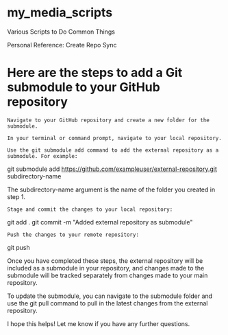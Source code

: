 # my_media_scripts

Various Scripts to Do Common Things

Personal Reference: Create Repo Sync

# Here are the steps to add a Git submodule to your GitHub repository

    Navigate to your GitHub repository and create a new folder for the submodule.

    In your terminal or command prompt, navigate to your local repository.

    Use the git submodule add command to add the external repository as a submodule. For example:

>>
git submodule add <https://github.com/exampleuser/external-repository.git> subdirectory-name

The subdirectory-name argument is the name of the folder you created in step 1.

    Stage and commit the changes to your local repository:

>>
git add .
git commit -m "Added external repository as submodule"

    Push the changes to your remote repository:

>>
git push

Once you have completed these steps, the external repository will be included as a submodule in your repository, and changes made to the submodule will be tracked separately from changes made to your main repository.

To update the submodule, you can navigate to the submodule folder and use the git pull command to pull in the latest changes from the external repository.

I hope this helps! Let me know if you have any further questions.
